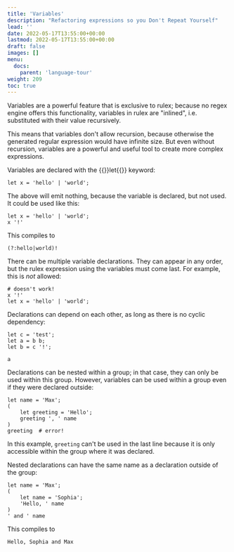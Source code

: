 ```yaml
---
title: 'Variables'
description: "Refactoring expressions so you Don't Repeat Yourself"
lead: ''
date: 2022-05-17T13:55:00+00:00
lastmod: 2022-05-17T13:55:00+00:00
draft: false
images: []
menu:
  docs:
    parent: 'language-tour'
weight: 209
toc: true
---
```


Variables are a powerful feature that is exclusive to rulex; because no regex engine offers this
functionality, variables in rulex are "inlined", i.e. substituted with their value recursively.

This means that variables don't allow recursion, because otherwise the generated regular expression
would have infinite size. But even without recursion, variables are a powerful and useful tool to
create more complex expressions.

Variables are declared with the {{<rulex>}}let{{</rulex>}} keyword:

```rulex
let x = 'hello' | 'world';
```

The above will emit nothing, because the variable is declared, but not used. It could be used like
this:

```rulex
let x = 'hello' | 'world';
x '!'
```

This compiles to

```regexp
(?:hello|world)!
```

There can be multiple variable declarations. They can appear in any order, but the rulex expression
using the variables must come last. For example, this is _not_ allowed:

```rulex
# doesn't work!
x '!'
let x = 'hello' | 'world';
```

Declarations can depend on each other, as long as there is no cyclic dependency:

```rulex
let c = 'test';
let a = b b;
let b = c '!';

a
```

Declarations can be nested within a group; in that case, they can only be used within this group.
However, variables can be used within a group even if they were declared outside:

```rulex
let name = 'Max';
(
    let greeting = 'Hello';
    greeting ', ' name
)
greeting  # error!
```

In this example, `greeting` can't be used in the last line because it is only accessible within the
group where it was declared.

Nested declarations can have the same name as a declaration outside of the group:

```rulex
let name = 'Max';
(
    let name = 'Sophia';
    'Hello, ' name
)
' and ' name
```

This compiles to

```regexp
Hello, Sophia and Max
```
